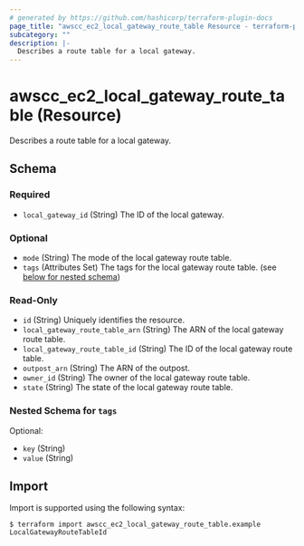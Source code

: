 ```yaml
---
# generated by https://github.com/hashicorp/terraform-plugin-docs
page_title: "awscc_ec2_local_gateway_route_table Resource - terraform-provider-awscc"
subcategory: ""
description: |-
  Describes a route table for a local gateway.
---
```


# awscc_ec2_local_gateway_route_table (Resource)

Describes a route table for a local gateway.



<!-- schema generated by tfplugindocs -->
## Schema

### Required

- `local_gateway_id` (String) The ID of the local gateway.

### Optional

- `mode` (String) The mode of the local gateway route table.
- `tags` (Attributes Set) The tags for the local gateway route table. (see [below for nested schema](#nestedatt--tags))

### Read-Only

- `id` (String) Uniquely identifies the resource.
- `local_gateway_route_table_arn` (String) The ARN of the local gateway route table.
- `local_gateway_route_table_id` (String) The ID of the local gateway route table.
- `outpost_arn` (String) The ARN of the outpost.
- `owner_id` (String) The owner of the local gateway route table.
- `state` (String) The state of the local gateway route table.

<a id="nestedatt--tags"></a>
### Nested Schema for `tags`

Optional:

- `key` (String)
- `value` (String)

## Import

Import is supported using the following syntax:

```shell
$ terraform import awscc_ec2_local_gateway_route_table.example LocalGatewayRouteTableId
```
